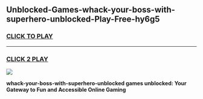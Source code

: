 
## Unblocked-Games-whack-your-boss-with-superhero-unblocked-Play-Free-hy6g5
<h3>
<a href="https://premium76.site?title=whack-your-boss-with-superhero-unblocked&ref=12A">CLICK TO PLAY</a></h3>
<hr>

<h3>
<a href="https://premium76.site?title=whack-your-boss-with-superhero-unblocked&ref=12A">CLICK 2 PLAY</a>
  
</h3>

<a href="https://premium76.site?title=whack-your-boss-with-superhero-unblocked&ref=12A"><img src="https://clearcache.store/games.png"></a>


**whack-your-boss-with-superhero-unblocked games unblocked: Your Gateway to Fun and Accessible Online Gaming**
